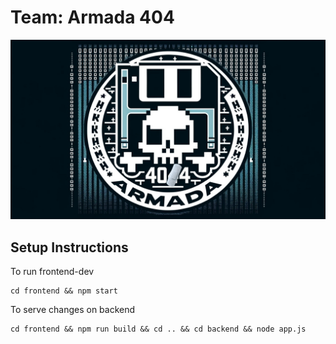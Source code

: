 # Team: Armada 404

![team-logo](./frontend/assets/img/team-logo.jpeg)

## Setup Instructions

To run frontend-dev

```
cd frontend && npm start
```

To serve changes on backend

```
cd frontend && npm run build && cd .. && cd backend && node app.js
```
